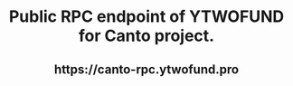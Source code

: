  <h1 align="center"> Public RPC endpoint of YTWOFUND for Canto project.

 <h2 align="center"> https://canto-rpc.ytwofund.pro
                         
